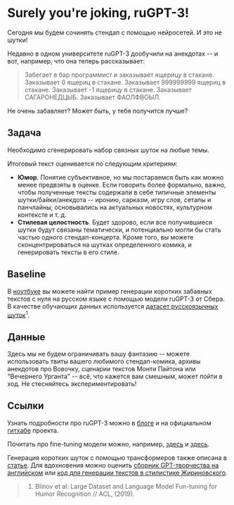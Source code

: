 # Surely you're joking, ruGPT-3!

Сегодня мы будем сочинять стендап с помощью нейросетей. И это не шутки!

Недавно в одном университете ruGPT-3 дообучили на анекдотах -- и вот, например, что она теперь рассказывает:
> Забегает в бар программист и заказывает ящерицу в стакане. Заказывает 0 ящериц в стакане. Заказывает 999999999 ящериц в стакане. Заказывает -1 ящерицу в стакане. Заказывает САГАРОНЕДЦЫБ. Заказывает ФАОЛФВОЫЛ.

Не очень забавляет? Может быть, у тебя получится лучше?

## Задача
Необходимо сгенерировать набор связных шуток на любые темы. 

Итоговый текст оценивается по следующим критериям:

* __Юмор__. Понятие субъективное, но мы постараемся быть как можно менее предвзяты в оценке. Если говорить более формально, важно, чтобы полученные тексты содержали в себе типичные элементы шутки/байки/анекдота -- иронию, сарказм, игру слов, сетапы и панчлайны; основывались на актуальных новостях, культурном контексте и т. д. 
* __Стилевая целостность__. Будет здорово, если все получившиеся шутки будут связаны тематически, и потенциально могли бы стать частью одного стендап-концерта. Кроме того, вы можете сконцентрироваться на шутках определенного комика, и генерировать тексты в его стиле. 

## Baseline

В [ноутбуке](Surely_you_re_joking_ru_GPT_3.ipynb) вы можете найти пример генерации коротких забавных текстов с нуля на русском языке с помощью модели ruGPT-3 от Сбера. В качестве обучающих данных используется [датасет русскоязычных шуток](data/jokes.json)<sup>1</sup>.


## Данные
Здесь мы не будем ограничивать вашу фантазию -- можете использовать твиты вашего любимого стендап-комика, архивы анекдотов про Вовочку, сценарии текстов Монти Пайтона или "Вечернего Урганта" -- всё, что кажется вам смешным, может пойти в ход. Не стесняйтесь экспериментировать! 


## Ссылки
Узнать подробности про ruGPT-3 можно в [блоге](https://habr.com/ru/company/sberbank/blog/528966/) и на официальном [гитхабе](https://github.com/sberbank-ai/ru-gpts) проекта.

Почитать про fine-tuning модели можно, например, [здесь](https://towardsdatascience.com/fine-tune-a-non-english-gpt-2-model-with-huggingface-9acc2dc7635b) и [здесь](https://towardsdatascience.com/fine-tuning-gpt2-for-text-generation-using-pytorch-2ee61a4f1ba7).

Генерация коротких шуток с помощью трансформеров также описана в [статье](https://pmbaumgartner.github.io/blog/gpt2-jokes/).
Для вдохновения можно оценить [сборник GPT-творчества на английском](https://www.gwern.net/GPT-3#humor) или [код для генерации текстов в стилистике Жириновского](https://github.com/GraphGrailAi/ruGPT3-ZhirV).




> 1. Blinov et al: Large Dataset and Language Model Fun-tuning for Humor Recognition // ACL, (2019).
